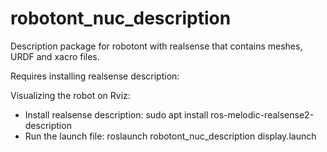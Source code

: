 # robotont_nuc_description

Description package for robotont with realsense that contains meshes, URDF and xacro files.

Requires installing realsense description: 

Visualizing the robot on Rviz:
- Install realsense description: sudo apt install ros-melodic-realsense2-description
- Run the launch file: roslaunch robotont_nuc_description display.launch
